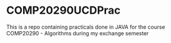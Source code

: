 # COMP20290UCDPrac
This is a repo containing practicals done in JAVA for the course COMP20290 - Algorithms during my exchange semester
